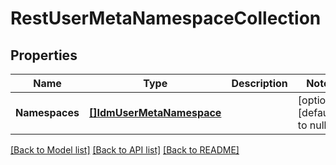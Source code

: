 # RestUserMetaNamespaceCollection

## Properties
Name | Type | Description | Notes
------------ | ------------- | ------------- | -------------
**Namespaces** | [**[]IdmUserMetaNamespace**](idmUserMetaNamespace.md) |  | [optional] [default to null]

[[Back to Model list]](../../README.md#documentation-for-models) [[Back to API list]](../../README.md#documentation-for-api-endpoints) [[Back to README]](../../README.md)



